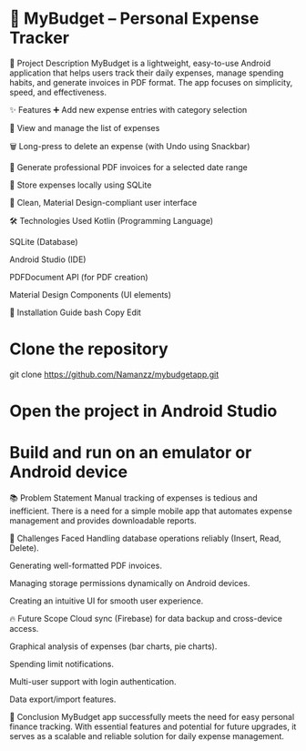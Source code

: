 # 📱 MyBudget – Personal Expense Tracker



🚀 Project Description
MyBudget is a lightweight, easy-to-use Android application that helps users track their daily expenses, manage spending habits, and generate invoices in PDF format. The app focuses on simplicity, speed, and effectiveness.

✨ Features
➕ Add new expense entries with category selection

📜 View and manage the list of expenses

🗑️ Long-press to delete an expense (with Undo using Snackbar)

🧾 Generate professional PDF invoices for a selected date range

💾 Store expenses locally using SQLite

🎨 Clean, Material Design-compliant user interface

🛠️ Technologies Used
Kotlin (Programming Language)

SQLite (Database)

Android Studio (IDE)

PDFDocument API (for PDF creation)

Material Design Components (UI elements)

🧩 Installation Guide
bash
Copy
Edit
# Clone the repository
git clone https://github.com/Namanzz/mybudgetapp.git

# Open the project in Android Studio
# Build and run on an emulator or Android device

📚 Problem Statement
Manual tracking of expenses is tedious and inefficient. There is a need for a simple mobile app that automates expense management and provides downloadable reports.

🎯 Challenges Faced
Handling database operations reliably (Insert, Read, Delete).

Generating well-formatted PDF invoices.

Managing storage permissions dynamically on Android devices.

Creating an intuitive UI for smooth user experience.

🔥 Future Scope
Cloud sync (Firebase) for data backup and cross-device access.

Graphical analysis of expenses (bar charts, pie charts).

Spending limit notifications.

Multi-user support with login authentication.

Data export/import features.

📝 Conclusion
MyBudget app successfully meets the need for easy personal finance tracking. With essential features and potential for future upgrades, it serves as a scalable and reliable solution for daily expense management.
